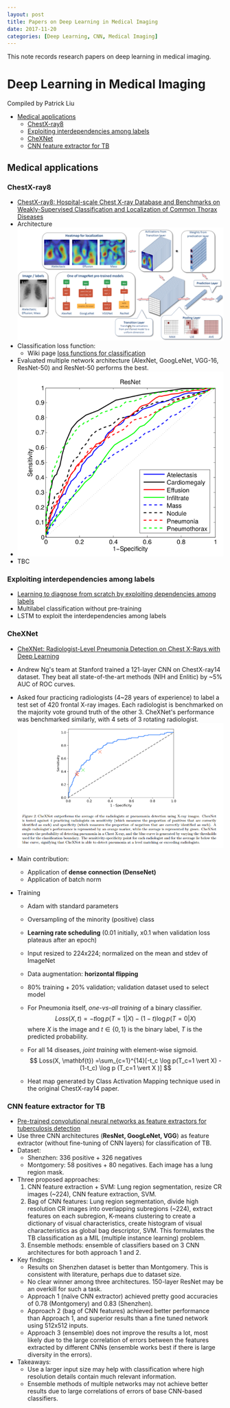 ```yaml
---
layout: post
title: Papers on Deep Learning in Medical Imaging 
date: 2017-11-20
categories: [Deep Learning, CNN, Medical Imaging]
---
```


This note records research papers on deep learning in medical imaging. 
<!-- break -->

# Deep Learning in Medical Imaging

Compiled by Patrick Liu 

<!-- vim-markdown-toc GFM -->

* [Medical applications](#medical-applications)
    * [ChestX-ray8](#chestx-ray8)
    * [Exploiting interdependencies among labels](#exploiting-interdependencies-among-labels)
    * [CheXNet](#chexnet)
    * [CNN feature extractor for TB](#cnn-feature-extractor-for-tb)

<!-- vim-markdown-toc -->



## Medical applications
### ChestX-ray8

- [ChestX-ray8: Hospital-scale Chest X-ray Database and Benchmarks on Weakly-Supervised Classification and Localization of Common Thorax Diseases](https://arxiv.org/abs/1705.02315)
- Architecture
  ![](../images/chestxray8_arch.png)
- Classification loss function:
  - Wiki page [loss functions for classification](https://en.wikipedia.org/wiki/Loss_functions_for_classification)
- Evaluated multiple network architecture (AlexNet, GoogLeNet, VGG-16, ResNet-50) and ResNet-50 performs the best. 
- ![](../images/chestxray8_resnet.png)
- TBC


### Exploiting interdependencies among labels

- [Learning to diagnose from scratch by exploiting dependencies among labels](https://arxiv.org/abs/1710.10501)
- Multilabel classification without pre-training
- LSTM to exploit the interdependencies among labels



### CheXNet

- [CheXNet: Radiologist-Level Pneumonia Detection on Chest X-Rays with Deep Learning](https://arxiv.org/abs/1711.05225)

- Andrew Ng's team at Stanford trained a 121-layer CNN on ChestX-ray14 dataset. They beat all state-of-the-art methods (NIH and Enlitic) by ~5% AUC of ROC curves. 

- Asked four practicing radiologists (4~28 years of experience) to label a test set of 420 frontal X-ray images. Each radiologist is benchmarked on the majority vote ground truth of the other 3. CheXNet's performance was benchmarked similarly, with 4 sets of 3 rotating radiologist. 
  ![](../images/chexnet_roc.png)

- Main contribution: 
  - Application of **dense connection (DenseNet)**
  - Application of batch norm

- Training
  - Adam with standard parameters
  - Oversampling of the minority (positive) class
  - **Learning rate scheduling** (0.01 initially, x0.1 when validation loss plateaus after an epoch)
  - Input resized to 224x224; normalized on the mean and stdev of ImageNet
  - Data augmentation: **horizontal flipping**
  - 80% training + 20% validation; validation dataset used to select model 
  - For Pneumonia itself, *one-vs-all training* of a binary classifier.
    $$
    Loss (X, t)  = -t \log p(T=1 \vert X) - (1-t) \log p (T=0 \vert X)
    $$
    where $X$ is the image and $t \in \{0, 1\}$ is the binary label, $T$ is the predicted probability. 
  - For all 14 diseases, *joint training* with element-wise sigmoid. 
    $$
    Loss(X, \mathbf{t}) =\sum_{c=1}^{14}[-t_c \log p(T_c=1 \vert X) - (1-t_c) \log p (T_c=1 \vert X )]
    $$

  - Heat map generated by Class Activation Mapping technique used in the original ChestX-ray14 paper.

### CNN feature extractor for TB
- [Pre-trained convolutional neural networks as feature extractors for tuberculosis detection](http://www.sciencedirect.com/science/article/pii/S0010482517302548)
- Use three CNN architectures (**ResNet, GoogLeNet, VGG**) as feature extractor (without fine-tuning of CNN layers) for classification of TB.
- Dataset: 
  - Shenzhen: 336 positive + 326 negatives
  - Montgomery: 58 positives + 80 negatives. Each image has a lung region mask.
- Three proposed approaches:
  1. CNN feature extraction + SVM: Lung region segmentation, resize CR images (~224), CNN feature extraction, SVM. 
  2. Bag of CNN features: Lung region segmentation, divide high resolution CR images into overlapping subregions (~224), extract features on each subregion, K-means clustering to create a dictionary of visual characteristics, create histogram of visual characteristics as global bag descriptor, SVM. This formulates the TB classification as a MIL (multiple instance learning) problem.
  3. Ensemble methods: ensemble of classifiers based on 3 CNN architectures for both approach 1 and 2. 
- Key findings:
  - Results on Shenzhen dataset is better than Montgomery. This is consistent with literature, perhaps due to dataset size. 
  - No clear winner among three architectures. 150-layer ResNet may be an overkill for such a task.
  - Approach 1 (naïve CNN extractor) achieved pretty good accuracies of 0.78 (Montgomery) and 0.83 (Shenzhen).
  - Approach 2 (bag of CNN features) achieved better performance than Approach 1, and superior results than a fine tuned network using 512x512 inputs. 
  - Approach 3 (ensemble) does not improve the results a lot, most likely due to the large correlation of errors between the features extracted by different CNNs (ensemble works best if there is large diversity in the errors).
- Takeaways: 
  - Use a larger input size may help with classification where high resolution details contain much relevant information.
  - Ensemble methods of multiple networks may not achieve better results due to large correlations of errors of base CNN-based classifiers.
